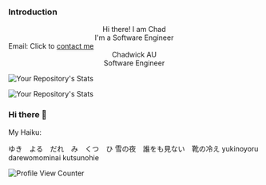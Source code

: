 ### Introduction
<div id="header" >
<div align="center">Hi there! I am Chad</div>
<div align="center">I'm a Software Engineer</div>
<div>Email: Click to <a href="mailto:chadwickau@hotmail.com?subject=Github%20Job">contact me</a></div>
<div align="center">Chadwick AU</div>
<div align="center">Software Engineer</div>
</div>











![Your Repository's Stats](https://github-readme-stats.vercel.app/api?username=sirrorsmoore1975&show_icons=true)  

![Your Repository's Stats](https://github-readme-stats.vercel.app/api/top-langs/?username=sirrorsmoore1975&theme=blue-green)  


### Hi there 👋

My Haiku:

ゆき　よる　だれ　み　くつ　ひ
雪の夜　誰をも見ない　靴の冷え 
yukinoyoru darewomominai kutsunohie


![Profile View Counter](https://komarev.com/ghpvc/?username=sirrorsmoore1975)